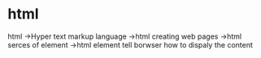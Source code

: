 # html

html
->Hyper text markup language
->html creating web pages
->html serces of element
->html element tell borwser how to dispaly the content
